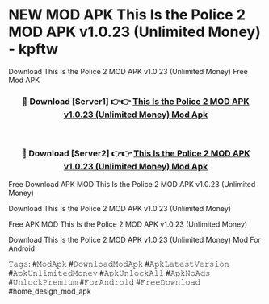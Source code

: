# NEW MOD APK This Is the Police 2 MOD APK v1.0.23 (Unlimited Money) - kpftw
Download This Is the Police 2 MOD APK v1.0.23 (Unlimited Money) Free Mod APK

<div align="center">
<h3>🔴 Download [Server1] 👉👉 <a href="https://apk-comot.site?title=This_Is_the_Police_2_MOD_APK_v1.0.23_(Unlimited_Money)">This Is the Police 2 MOD APK v1.0.23 (Unlimited Money) Mod Apk</a></h3><br>

<h3>🔴 Download [Server2] 👉👉 <a href="https://apk-comot.site?title=This_Is_the_Police_2_MOD_APK_v1.0.23_(Unlimited_Money)">This Is the Police 2 MOD APK v1.0.23 (Unlimited Money) Mod Apk</a></h3>
</div>


Free Download APK MOD This Is the Police 2 MOD APK v1.0.23 (Unlimited Money)

Download This Is the Police 2 MOD APK v1.0.23 (Unlimited Money) 

Free APK MOD This Is the Police 2 MOD APK v1.0.23 (Unlimited Money) 

Download This Is the Police 2 MOD APK v1.0.23 (Unlimited Money) Mod For Android

𝚃𝚊𝚐𝚜: #𝙼𝚘𝚍𝙰𝚙𝚔 #𝙳𝚘𝚠𝚗𝚕𝚘𝚊𝚍𝙼𝚘𝚍𝙰𝚙𝚔 #𝙰𝚙𝚔𝙻𝚊𝚝𝚎𝚜𝚝𝚅𝚎𝚛𝚜𝚒𝚘𝚗 #𝙰𝚙𝚔𝚄𝚗𝚕𝚒𝚖𝚒𝚝𝚎𝚍𝙼𝚘𝚗𝚎𝚢 #𝙰𝚙𝚔𝚄𝚗𝚕𝚘𝚌𝚔𝙰𝚕𝚕 #𝙰𝚙𝚔𝙽𝚘𝙰𝚍𝚜 #𝚄𝚗𝚕𝚘𝚌𝚔𝙿𝚛𝚎𝚖𝚒𝚞𝚖 #𝙵𝚘𝚛𝙰𝚗𝚍𝚛𝚘𝚒𝚍 #𝙵𝚛𝚎𝚎𝙳𝚘𝚠𝚗𝚕𝚘𝚊𝚍 #home_design_mod_apk